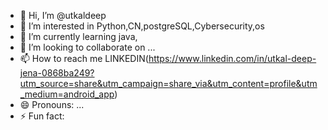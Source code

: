 - 👋 Hi, I’m @utkaldeep
- 👀 I’m interested in Python,CN,postgreSQL,Cybersecurity,os
- 🌱 I’m currently learning java,
- 💞️ I’m looking to collaborate on ...
- 📫 How to reach me LINKEDIN(https://www.linkedin.com/in/utkal-deep-jena-0868ba249?utm_source=share&utm_campaign=share_via&utm_content=profile&utm_medium=android_app)
- 😄 Pronouns: ...
- ⚡ Fun fact: 

<!---
utkaldeep/utkaldeep is a ✨ special ✨ repository because its `README.md` (this file) appears on your GitHub profile.
You can click the Preview link to take a look at your changes.
--->

